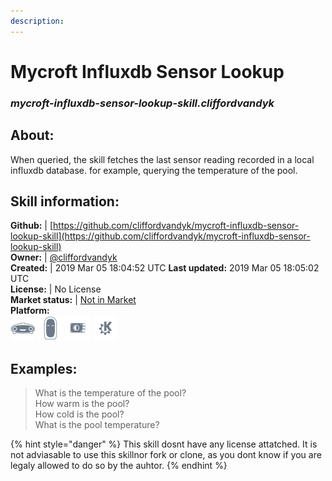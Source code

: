 ```yaml
---
description: 
---
```


# Mycroft Influxdb Sensor Lookup  
### _mycroft-influxdb-sensor-lookup-skill.cliffordvandyk_  
## About:  
When queried, the skill fetches the last sensor reading recorded in a local influxdb database. for example, querying the temperature of the pool.

## Skill information:  
**Github:** | [https://github.com/cliffordvandyk/mycroft-influxdb-sensor-lookup-skill](https://github.com/cliffordvandyk/mycroft-influxdb-sensor-lookup-skill)  
**Owner:** | [@cliffordvandyk](https://github.com/cliffordvandyk)  
**Created:** | 2019 Mar 05 18:04:52 UTC  **Last updated:** 2019 Mar 05 18:05:02 UTC  
**License:** | No License  
**Market status:** | [Not in Market](https://market.mycroft.ai/skill/)  
**Platform:**  
 ![Mark I](../.gitbook/assets/mark-1-icon.png)  ![Mark II](../.gitbook/assets/mark-2-icon.png)  ![Picroft](../.gitbook/assets/picroft-icon.png)  ![plasmoid](../.gitbook/assets/kde.png)   
## Examples:  
> What is the temperature of the pool?  
> How warm is the pool?  
> How cold is the pool?  
> What is the pool temperature?  
  
{% hint style="danger" %}
This skill dosnt have any license attatched. It is not adviasable to use this skillnor fork or clone, as you dont know if you are legaly allowed to do so by the auhtor.
{% endhint %}
